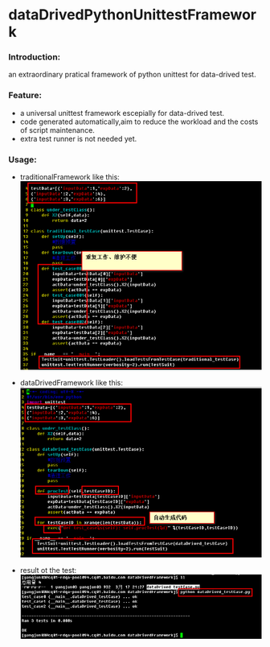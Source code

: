 dataDrivedPythonUnittestFramework
================================

### Introduction:
an extraordinary pratical framework of python unittest for data-drived test.

### Feature:
* a universal unittest framework escepially for data-drived test.
* code generated automatically,aim to reduce the workload and the costs of script maintenance.
* extra test runner is not needed yet.

### Usage:
* traditionalFramework like this:      
![image](screenshot/traditionalFramework.png)    

* dataDrivedFramework like this:      
![image](screenshot/dataDrivedFramework.png)


* result ot the test:      
![image](screenshot/testresult.png)

